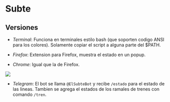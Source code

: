 # Subte
## Versiones
  * *Terminal*: Funciona en terminales estilo bash (que soporten codigo ANSI para los colores). Solamente copiar el script a alguna parte del $PATH.
  * *Firefox*: Extension para Firefox, muestra el estado en un popup.
  * *Chrome*: Igual que la de Firefox.
       
       <p align="center">
  <img src="https://github.com/nicolas-varaschin/subte/blob/master/screenshots/Screenshot%20from%202017-01-22%2018:45:43.png" />
</p>

  * *Telegram*: El bot se llama ```@ElSubteBot``` y recibe ```/estado``` para el estado de las lineas. Tambien se agrega el estados de los ramales de trenes con comando ```/tren```.
       
  
